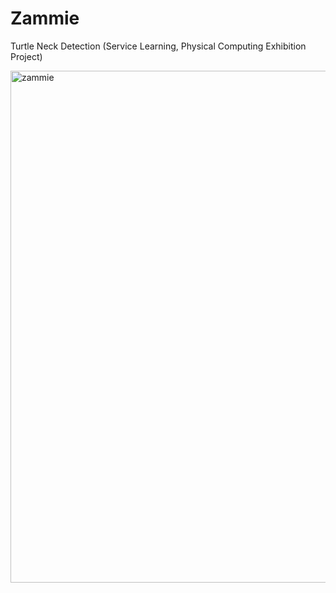 # Zammie
Turtle Neck Detection (Service Learning, Physical Computing Exhibition Project)

<img width="819" alt="zammie" src="https://github.com/binnie723/Zammie/assets/86834982/f4849ce4-dd1d-41b7-aaa2-8360916ce04f">
